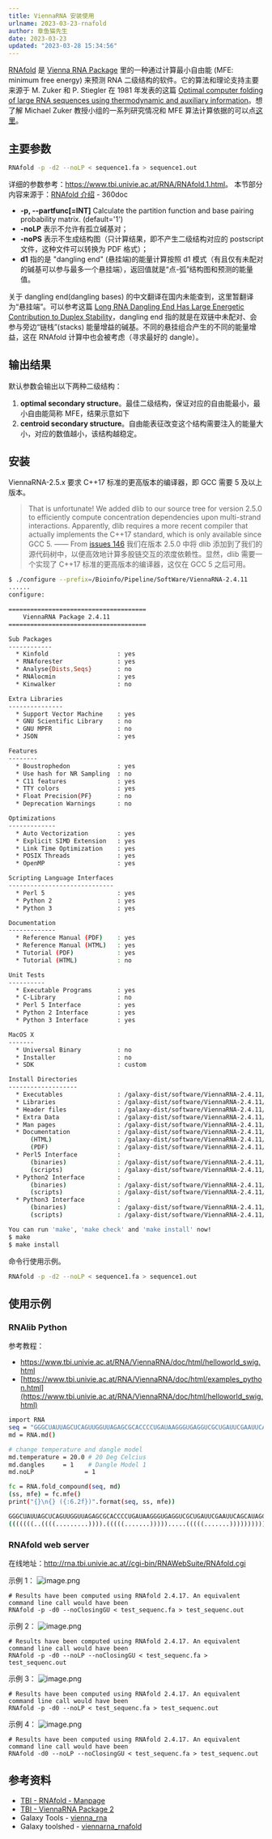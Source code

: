 ```yaml
---
title: ViennaRNA 安装使用
urlname: 2023-03-23-rnafold
author: 章鱼猫先生
date: 2023-03-23
updated: "2023-03-28 15:34:56"
---
```


[RNAfold](http://www.tbi.univie.ac.at/~ivo/RNA/man/RNAfold.html) 是 [Vienna RNA Package](http://www.tbi.univie.ac.at/~ivo/RNA/index.html) 里的一种通过计算最小自由能 (MFE: minimum free energy) 来预测 RNA 二级结构的软件。它的算法和理论支持主要来源于 M. Zuker 和 P. Stiegler 在 1981 年发表的这篇 [Optimal computer folding of large RNA sequences using thermodynamic and auxiliary information](http://nar.oxfordjournals.org/content/9/1/133.short)。想了解 Michael Zuker 教授小组的一系列研究情况和 MFE 算法计算依据的可以点[这里](http://www.bioinfo.rpi.edu/zukerm/rna/energy/)。

<!-- more -->

## 主要参数

```bash
RNAfold -p -d2 --noLP < sequence1.fa > sequence1.out
```

详细的参数参考：<https://www.tbi.univie.ac.at/RNA/RNAfold.1.html>。
本节部分内容来源于：[RNAfold 介绍](http://www.360doc.com/content/16/0114/00/28449293_527768719.shtml) - 360doc

- **-p, --partfunc[=INT]** Calculate the partition function and base pairing probability matrix. (default='1')
- **-noLP** 表示不允许有孤立碱基对；
- **-noPS** 表示不生成结构图（只计算结果，即不产生二级结构对应的 postscript 文件，这种文件可以转换为 PDF 格式）；
- **d1** 指的是 "dangling end" (悬挂端)的能量计算按照 d1 模式（有且仅有未配对的碱基可以参与最多一个悬挂端），返回值就是“点-弧”结构图和预测的能量值。

关于 dangling end(dangling bases) 的中文翻译在国内未能查到，这里暂翻译为“悬挂端”。可以参考这篇 [Long RNA Dangling End Has Large Energetic Contribution to Duplex Stability](http://pubs.acs.org/doi/abs/10.1021/ja0255406)，dangling end 指的就是在双链中未配对、会参与旁边“链栈”(stacks) 能量增益的碱基。不同的悬挂组合产生的不同的能量增益，这在 RNAfold 计算中也会被考虑（寻求最好的 dangle）。

## 输出结果

默认参数会输出以下两种二级结构：

1. **optimal secondary structure**。最佳二级结构，保证对应的自由能最小，最小自由能简称 MFE，结果示意如下
2. **centroid secondary structure**。自由能表征改变这个结构需要注入的能量大小，对应的数值越小，该结构越稳定。

## 安装

ViennaRNA-2.5.x 要求 C++17 标准的更高版本的编译器，即 GCC 需要 5 及以上版本。

> That is unfortunate! We added dlib to our source tree for version 2.5.0 to efficiently compute concentration dependencies upon multi-strand interactions. Apparently, dlib requires a more recent compiler that actually implements the C++17 standard, which is only available since GCC 5. —— From [issues 146](https://github.com/ViennaRNA/ViennaRNA/issues/146)
> 我们在版本 2.5.0 中将 dlib 添加到了我们的源代码树中，以便高效地计算多股链交互的浓度依赖性。显然，dlib 需要一个实现了 C++17 标准的更高版本的编译器，这仅在 GCC 5 之后可用。

```bash
$ ./configure --prefix=/Bioinfo/Pipeline/SoftWare/ViennaRNA-2.4.11
......
configure:

======================================
    ViennaRNA Package 2.4.11
======================================

Sub Packages
------------
  * Kinfold                   : yes
  * RNAforester               : yes
  * Analyse{Dists,Seqs}       : no
  * RNAlocmin                 : yes
  * Kinwalker                 : no

Extra Libraries
---------------
  * Support Vector Machine    : yes
  * GNU Scientific Library    : no
  * GNU MPFR                  : no
  * JSON                      : yes

Features
--------
  * Boustrophedon             : yes
  * Use hash for NR Sampling  : no
  * C11 features              : yes
  * TTY colors                : yes
  * Float Precision(PF}       : no
  * Deprecation Warnings      : no

Optimizations
-------------
  * Auto Vectorization        : yes
  * Explicit SIMD Extension   : yes
  * Link Time Optimization    : yes
  * POSIX Threads             : yes
  * OpenMP                    : yes

Scripting Language Interfaces
-----------------------------
  * Perl 5                    : yes
  * Python 2                  : yes
  * Python 3                  : yes

Documentation
-------------
  * Reference Manual (PDF)    : yes
  * Reference Manual (HTML)   : yes
  * Tutorial (PDF)            : yes
  * Tutorial (HTML)           : no

Unit Tests
----------
  * Executable Programs       : yes
  * C-Library                 : no
  * Perl 5 Interface          : yes
  * Python 2 Interface        : yes
  * Python 3 Interface        : yes

MacOS X
-------
  * Universal Binary          : no
  * Installer                 : no
  * SDK                       : custom

Install Directories
-------------------
  * Executables               : /galaxy-dist/software/ViennaRNA-2.4.11/bin
  * Libraries                 : /galaxy-dist/software/ViennaRNA-2.4.11/lib
  * Header files              : /galaxy-dist/software/ViennaRNA-2.4.11/include
  * Extra Data                : /galaxy-dist/software/ViennaRNA-2.4.11/share
  * Man pages                 : /galaxy-dist/software/ViennaRNA-2.4.11/share/man
  * Documentation             : /galaxy-dist/software/ViennaRNA-2.4.11/share/doc/ViennaRNA
      (HTML)                  : /galaxy-dist/software/ViennaRNA-2.4.11/share/doc/ViennaRNA/html
      (PDF)                   : /galaxy-dist/software/ViennaRNA-2.4.11/share/doc/ViennaRNA
  * Perl5 Interface           :
      (binaries)              : /galaxy-dist/software/ViennaRNA-2.4.11/lib/perl5/site_perl/5.26.1/x86_64-linux-thread-multi
      (scripts)               : /galaxy-dist/software/ViennaRNA-2.4.11/lib/perl5/site_perl/5.26.1
  * Python2 Interface         :
      (binaries)              : /galaxy-dist/software/ViennaRNA-2.4.11/lib/python2.7/site-packages
      (scripts)               : /galaxy-dist/software/ViennaRNA-2.4.11/lib/python2.7/site-packages
  * Python3 Interface         :
      (binaries)              : /galaxy-dist/software/ViennaRNA-2.4.11/lib/python3.6/site-packages
      (scripts)               : /galaxy-dist/software/ViennaRNA-2.4.11/lib/python3.6/site-packages

You can run 'make', 'make check' and 'make install' now!
$ make
$ make install
```

命令行使用示例。

```bash
RNAfold -p -d2 --noLP < sequence1.fa > sequence1.out
```

## 使用示例

### RNAlib Python

参考教程：

- <https://www.tbi.univie.ac.at/RNA/ViennaRNA/doc/html/helloworld_swig.html>
- [https://www.tbi.univie.ac.at/RNA/ViennaRNA/doc/html/examples_python.html](https://www.tbi.univie.ac.at/RNA/ViennaRNA/doc/html/helloworld_swig.html)

```bash
import RNA
seq = "GGGCUAUUAGCUCAGUUGGUUAGAGCGCACCCCUGAUAAGGGUGAGGUCGCUGAUUCGAAUUCAGCAUAGCCCA"
md = RNA.md()

# change temperature and dangle model
md.temperature = 20.0 # 20 Deg Celcius
md.dangles     = 1    # Dangle Model 1
md.noLP 			 = 1

fc = RNA.fold_compound(seq, md)
(ss, mfe) = fc.mfe()
print("{}\n{} ({:6.2f})".format(seq, ss, mfe))
```

```bash
GGGCUAUUAGCUCAGUUGGUUAGAGCGCACCCCUGAUAAGGGUGAGGUCGCUGAUUCGAAUUCAGCAUAGCCCA
(((((((..((((.........)))).(((((.......))))).....(((((.......)))))))))))). (-28.90)
```

### RNAfold web server

在线地址：<http://rna.tbi.univie.ac.at//cgi-bin/RNAWebSuite/RNAfold.cgi>

示例 1：
![image.png](https://shub-1251708715.cos.ap-guangzhou.myqcloud.com/elog-cookbook-img/FqdBJC73kXJEmu4h5-dWleK6XTLg.png)
```
# Results have been computed using RNAfold 2.4.17. An equivalent command line call would have been
RNAfold -p -d0 --noClosingGU < test_sequenc.fa > test_sequenc.out
```

示例 2：
![image.png](https://shub-1251708715.cos.ap-guangzhou.myqcloud.com/elog-cookbook-img/Fn1Zxi2EcpABRUbp2aRiASnbNAsj.png)
```
# Results have been computed using RNAfold 2.4.17. An equivalent command line call would have been
RNAfold -p -d0 --noLP --noClosingGU < test_sequenc.fa > test_sequenc.out
```

示例 3：
![image.png](https://shub-1251708715.cos.ap-guangzhou.myqcloud.com/elog-cookbook-img/Fjnn3YPiIep8j2d385rQImBdSS7g.png)
```
# Results have been computed using RNAfold 2.4.17. An equivalent command line call would have been
RNAfold -p -d0 --noLP < test_sequenc.fa > test_sequenc.out
```

示例 4：
![image.png](https://shub-1251708715.cos.ap-guangzhou.myqcloud.com/elog-cookbook-img/Fi7T_M6QDREBaMm3NgjBxfVFvSeT.png)
```
# Results have been computed using RNAfold 2.4.17. An equivalent command line call would have been
RNAfold -d0 --noLP --noClosingGU < test_sequenc.fa > test_sequenc.out
```

## 参考资料

- [TBI - RNAfold - Manpage](https://www.tbi.univie.ac.at/RNA/RNAfold.1.html)
- [TBI - ViennaRNA Package 2](http://www.tbi.univie.ac.at/RNA/)
- Galaxy Tools - [vienna_rna](https://github.com/bgruening/galaxytools/tree/master/tools/rna_tools/vienna_rna)
- Galaxy toolshed - [viennarna_rnafold](https://toolshed.g2.bx.psu.edu/repos/rnateam/viennarna_rnafold)
